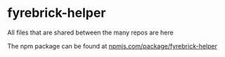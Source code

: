 # fyrebrick-helper
All files that are shared between the many repos are here

The npm package can be found at [npmjs.com/package/fyrebrick-helper](https://www.npmjs.com/package/fyrebrick-helper)
